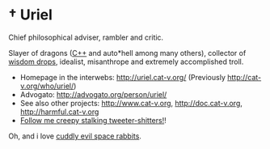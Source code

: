 † Uriel
=======

Chief philosophical adviser, rambler and critic.

Slayer of dragons ([C++](http://harmful.cat-v.org/software/c++/) and auto*hell among many others), collector of [wisdom drops](http://quotes.cat-v.org/programming/), idealist, misanthrope and extremely accomplished troll.

* Homepage in the interwebs: <http://uriel.cat-v.org/> (Previously http://cat-v.org/who/uriel/)
* Advogato: <http://advogato.org/person/uriel/>
* See also other projects: <http://www.cat-v.org>, <http://doc.cat-v.org>, <http://harmful.cat-v.org> 
* [Follow me creepy stalking tweeter-shitters!](http://twitter.com/ArchangelUriel)!

Oh, and i love [cuddly evil space rabbits](http://glenda.cat-v.org).
